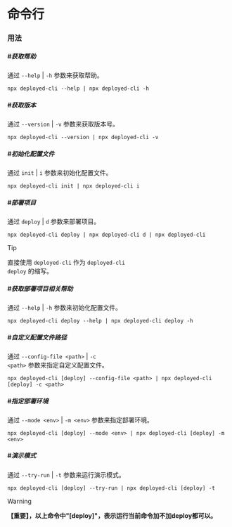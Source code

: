 # 命令行

### 用法

##### #获取帮助

通过 <code>--help</code> | <code>-h</code> 参数来获取帮助。

```Shell
npx deployed-cli --help | npx deployed-cli -h
```

##### #获取版本

通过 <code>--version</code> | <code>-v</code> 参数来获取版本号。

```Shell
npx deployed-cli --version | npx deployed-cli -v
```

##### #初始化配置文件

通过 <code>init</code> | <code>i</code> 参数来初始化配置文件。

```Shell
npx deployed-cli init | npx deployed-cli i
```

##### #部署项目

通过 <code>deploy</code> | <code>d</code> 参数来部署项目。

```Shell
npx deployed-cli deploy | npx deployed-cli d | npx deployed-cli
```

> [!TIP]
> 直接使用 <code>deployed-cli</code> 作为 <code>deployed-cli deploy</code> 的缩写。<br>

##### #获取部署项目相关帮助

通过 <code>--help</code> | <code>-h</code> 参数来初始化配置文件。

```Shell
npx deployed-cli deploy --help | npx deployed-cli deploy -h
```

##### #自定义配置文件路径

通过 <code>--config-file &lt;path&gt;</code> | <code>-c &lt;path&gt;</code> 参数来指定自定义配置文件。

```Shell
npx deployed-cli [deploy] --config-file <path> | npx deployed-cli [deploy] -c <path>
```

##### #指定部署环境

通过 <code>--mode &lt;env&gt;</code> | <code>-m &lt;env&gt;</code> 参数来指定部署环境。

```Shell
npx deployed-cli [deploy] --mode <env> | npx deployed-cli [deploy] -m <env>
```

##### #演示模式

通过 <code>--try-run</code> | <code>-t</code> 参数来运行演示模式。

```Shell
npx deployed-cli [deploy] --try-run | npx deployed-cli [deploy] -t
```

> [!Warning]
> **【重要】，以上命令中"[deploy]"，表示运行当前命令加不加deploy都可以。**
